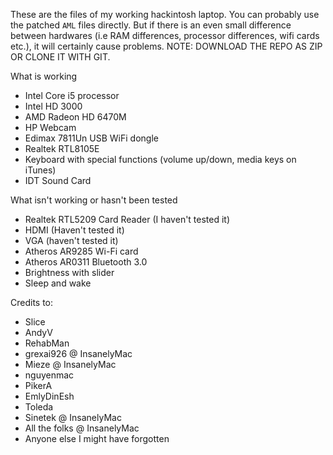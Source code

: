 These are the files of my working hackintosh laptop.
You can probably use the patched ```AML``` files directly. But if there is an even small difference between hardwares (i.e RAM differences, processor differences, wifi cards etc.), it will certainly cause problems.
NOTE: DOWNLOAD THE REPO AS ZIP OR CLONE IT WITH GIT.

What is working

- Intel Core i5 processor
- Intel HD 3000
- AMD Radeon HD 6470M
- HP Webcam
- Edimax 7811Un USB WiFi dongle
- Realtek RTL8105E
- Keyboard with special functions (volume up/down, media keys on iTunes)
- IDT Sound Card

What isn't working or hasn't been tested

- Realtek RTL5209 Card Reader (I haven't tested it)
- HDMI (Haven't tested it)
- VGA (haven't tested it)
- Atheros AR9285 Wi-Fi card
- Atheros AR0311 Bluetooth 3.0
- Brightness with slider
- Sleep and wake

Credits to:
- Slice
- AndyV
- RehabMan
- grexai926 @ InsanelyMac
- Mieze @ InsanelyMac
- nguyenmac
- PikerA
- EmlyDinEsh
- Toleda
- Sinetek @ InsanelyMac
- All the folks @ InsanelyMac
- Anyone else I might have forgotten
